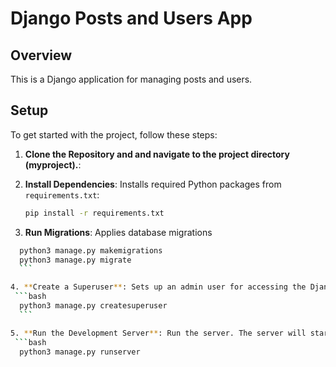 # Django Posts and Users App

## Overview

This is a Django application for managing posts and users.

## Setup

To get started with the project, follow these steps:

1. **Clone the Repository and and navigate to the project directory (myproject).**:

2. **Install Dependencies**: Installs required Python packages from `requirements.txt`:

   ```bash
   pip install -r requirements.txt
   ```

3. **Run Migrations**: Applies database migrations

````bash
  python3 manage.py makemigrations
  python3 manage.py migrate
  ```

4. **Create a Superuser**: Sets up an admin user for accessing the Django admin interface.
 ```bash
  python3 manage.py createsuperuser
  ```

5. **Run the Development Server**: Run the server. The server will start on port 8000
 ```bash
  python3 manage.py runserver
````
